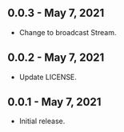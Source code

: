 ## 0.0.3 - May 7, 2021

-   Change to broadcast Stream.

## 0.0.2 - May 7, 2021

-   Update LICENSE.

## 0.0.1 - May 7, 2021

-   Initial release.
